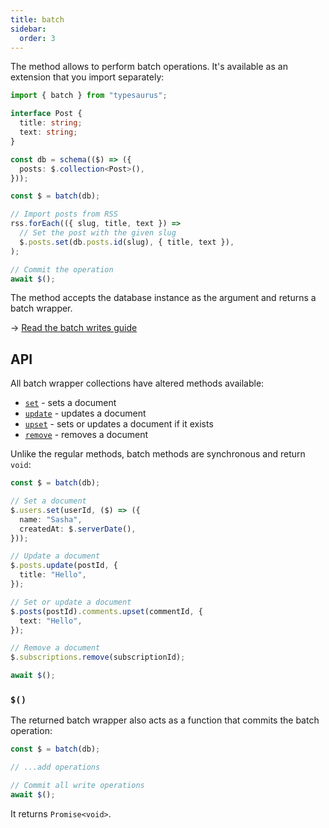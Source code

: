 ```yaml
---
title: batch
sidebar:
  order: 3
---
```


The method allows to perform batch operations. It's available as an extension that you import separately:

```ts
import { batch } from "typesaurus";

interface Post {
  title: string;
  text: string;
}

const db = schema(($) => ({
  posts: $.collection<Post>(),
}));

const $ = batch(db);

// Import posts from RSS
rss.forEach(({ slug, title, text }) =>
  // Set the post with the given slug
  $.posts.set(db.posts.id(slug), { title, text }),
);

// Commit the operation
await $();
```

The method accepts the database instance as the argument and returns a batch wrapper.

→ [Read the batch writes guide](/advanced/batch/)

## API

All batch wrapper collections have altered methods available:

- [`set`](/api/writing/set/) - sets a document
- [`update`](/api/writing/update/) - updates a document
- [`upset`](/api/writing/upset/) - sets or updates a document if it exists
- [`remove`](/api/writing/remove/) - removes a document

Unlike the regular methods, batch methods are synchronous and return `void`:

```ts
const $ = batch(db);

// Set a document
$.users.set(userId, ($) => ({
  name: "Sasha",
  createdAt: $.serverDate(),
}));

// Update a document
$.posts.update(postId, {
  title: "Hello",
});

// Set or update a document
$.posts(postId).comments.upset(commentId, {
  text: "Hello",
});

// Remove a document
$.subscriptions.remove(subscriptionId);

await $();
```

### `$()`

The returned batch wrapper also acts as a function that commits the batch operation:

```ts
const $ = batch(db);

// ...add operations

// Commit all write operations
await $();
```

It returns `Promise<void>`.
